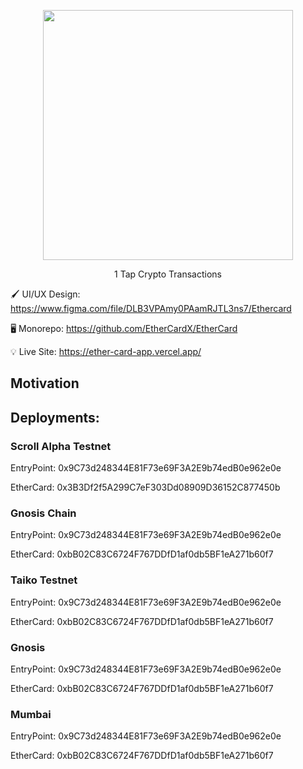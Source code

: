 <p align="center">
<img src="" width=400/>

<p align="center">
1 Tap Crypto Transactions

🖌️ UI/UX Design: 
<https://www.figma.com/file/DLB3VPAmy0PAamRJTL3ns7/Ethercard>

🖥️ Monorepo: <https://github.com/EtherCardX/EtherCard>


💡 Live Site: <https://ether-card-app.vercel.app/>

## Motivation

## Deployments:

### Scroll Alpha Testnet


EntryPoint: 0x9C73d248344E81F73e69F3A2E9b74edB0e962e0e

EtherCard: 0x3B3Df2f5A299C7eF303Dd08909D36152C877450b

### Gnosis Chain

EntryPoint: 0x9C73d248344E81F73e69F3A2E9b74edB0e962e0e

EtherCard: 0xbB02C83C6724F767DDfD1af0db5BF1eA271b60f7

### Taiko Testnet

EntryPoint: 0x9C73d248344E81F73e69F3A2E9b74edB0e962e0e

EtherCard: 0xbB02C83C6724F767DDfD1af0db5BF1eA271b60f7

### Gnosis

EntryPoint: 0x9C73d248344E81F73e69F3A2E9b74edB0e962e0e

EtherCard: 0xbB02C83C6724F767DDfD1af0db5BF1eA271b60f7

### Mumbai

EntryPoint: 0x9C73d248344E81F73e69F3A2E9b74edB0e962e0e

EtherCard: 0xbB02C83C6724F767DDfD1af0db5BF1eA271b60f7
